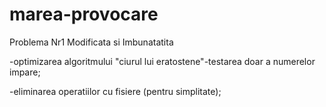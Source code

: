 # marea-provocare
Problema Nr1 Modificata si Imbunatatita


-optimizarea algoritmului "ciurul lui eratostene"-testarea doar a numerelor impare;


-eliminarea operatiilor cu fisiere (pentru simplitate);
 
